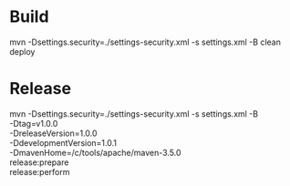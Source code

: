 # Build

mvn -Dsettings.security=./settings-security.xml -s settings.xml -B clean deploy


# Release
mvn -Dsettings.security=./settings-security.xml -s settings.xml -B \
    -Dtag=v1.0.0 \
    -DreleaseVersion=1.0.0 \
    -DdevelopmentVersion=1.0.1 \
    -DmavenHome=/c/tools/apache/maven-3.5.0 \
    release:prepare \
    release:perform 



